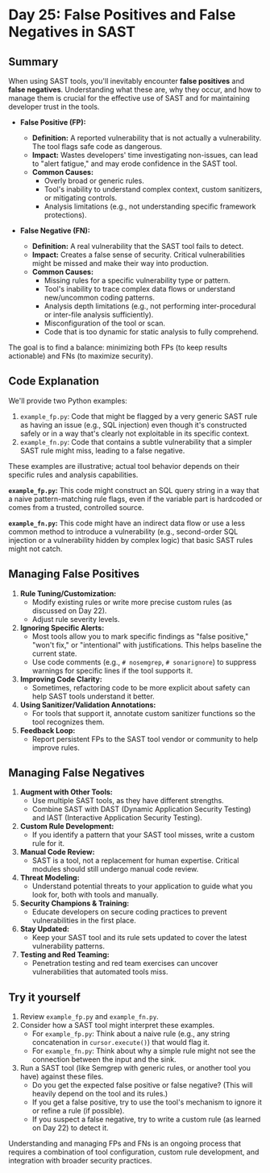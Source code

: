 # Day 25: False Positives and False Negatives in SAST

## Summary

When using SAST tools, you'll inevitably encounter **false positives** and **false negatives**. Understanding what these are, why they occur, and how to manage them is crucial for the effective use of SAST and for maintaining developer trust in the tools.

-   **False Positive (FP):**
    -   **Definition:** A reported vulnerability that is not actually a vulnerability. The tool flags safe code as dangerous.
    -   **Impact:** Wastes developers' time investigating non-issues, can lead to "alert fatigue," and may erode confidence in the SAST tool.
    -   **Common Causes:**
        -   Overly broad or generic rules.
        -   Tool's inability to understand complex context, custom sanitizers, or mitigating controls.
        -   Analysis limitations (e.g., not understanding specific framework protections).

-   **False Negative (FN):**
    -   **Definition:** A real vulnerability that the SAST tool fails to detect.
    -   **Impact:** Creates a false sense of security. Critical vulnerabilities might be missed and make their way into production.
    -   **Common Causes:**
        -   Missing rules for a specific vulnerability type or pattern.
        -   Tool's inability to trace complex data flows or understand new/uncommon coding patterns.
        -   Analysis depth limitations (e.g., not performing inter-procedural or inter-file analysis sufficiently).
        -   Misconfiguration of the tool or scan.
        -   Code that is too dynamic for static analysis to fully comprehend.

The goal is to find a balance: minimizing both FPs (to keep results actionable) and FNs (to maximize security).

## Code Explanation

We'll provide two Python examples:
1.  `example_fp.py`: Code that might be flagged by a very generic SAST rule as having an issue (e.g., SQL injection) even though it's constructed safely or in a way that's clearly not exploitable in its specific context.
2.  `example_fn.py`: Code that contains a subtle vulnerability that a simpler SAST rule might miss, leading to a false negative.

These examples are illustrative; actual tool behavior depends on their specific rules and analysis capabilities.

**`example_fp.py`:**
This code might construct an SQL query string in a way that a naive pattern-matching rule flags, even if the variable part is hardcoded or comes from a trusted, controlled source.

**`example_fn.py`:**
This code might have an indirect data flow or use a less common method to introduce a vulnerability (e.g., second-order SQL injection or a vulnerability hidden by complex logic) that basic SAST rules might not catch.

## Managing False Positives

1.  **Rule Tuning/Customization:**
    -   Modify existing rules or write more precise custom rules (as discussed on Day 22).
    -   Adjust rule severity levels.
2.  **Ignoring Specific Alerts:**
    -   Most tools allow you to mark specific findings as "false positive," "won't fix," or "intentional" with justifications. This helps baseline the current state.
    -   Use code comments (e.g., `# nosemgrep`, `# sonarignore`) to suppress warnings for specific lines if the tool supports it.
3.  **Improving Code Clarity:**
    -   Sometimes, refactoring code to be more explicit about safety can help SAST tools understand it better.
4.  **Using Sanitizer/Validation Annotations:**
    -   For tools that support it, annotate custom sanitizer functions so the tool recognizes them.
5.  **Feedback Loop:**
    -   Report persistent FPs to the SAST tool vendor or community to help improve rules.

## Managing False Negatives

1.  **Augment with Other Tools:**
    -   Use multiple SAST tools, as they have different strengths.
    -   Combine SAST with DAST (Dynamic Application Security Testing) and IAST (Interactive Application Security Testing).
2.  **Custom Rule Development:**
    -   If you identify a pattern that your SAST tool misses, write a custom rule for it.
3.  **Manual Code Review:**
    -   SAST is a tool, not a replacement for human expertise. Critical modules should still undergo manual code review.
4.  **Threat Modeling:**
    -   Understand potential threats to your application to guide what you look for, both with tools and manually.
5.  **Security Champions & Training:**
    -   Educate developers on secure coding practices to prevent vulnerabilities in the first place.
6.  **Stay Updated:**
    -   Keep your SAST tool and its rule sets updated to cover the latest vulnerability patterns.
7.  **Testing and Red Teaming:**
    -   Penetration testing and red team exercises can uncover vulnerabilities that automated tools miss.

## Try it yourself

1.  Review `example_fp.py` and `example_fn.py`.
2.  Consider how a SAST tool might interpret these examples.
    -   For `example_fp.py`: Think about a naive rule (e.g., any string concatenation in `cursor.execute()`) that would flag it.
    -   For `example_fn.py`: Think about why a simple rule might not see the connection between the input and the sink.
3.  Run a SAST tool (like Semgrep with generic rules, or another tool you have) against these files.
    -   Do you get the expected false positive or false negative? (This will heavily depend on the tool and its rules.)
    -   If you get a false positive, try to use the tool's mechanism to ignore it or refine a rule (if possible).
    -   If you suspect a false negative, try to write a custom rule (as learned on Day 22) to detect it.

Understanding and managing FPs and FNs is an ongoing process that requires a combination of tool configuration, custom rule development, and integration with broader security practices.
